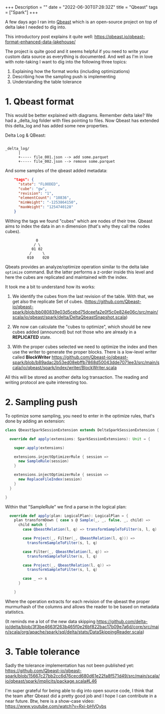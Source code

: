 +++
Description = ""
date = "2022-06-30T07:28:32Z"
title = "Qbeast"
tags = ["Spark"]
+++

A few days ago I ran into [Qbeast](https://twitter.com/Qbeast_io) which is an open-source project on top of delta lake I needed to dig into. 

This introductory post explains it quite well: https://qbeast.io/qbeast-format-enhanced-data-lakehouse/

The project is quite good and it seems helpful if you need to write your custom data source as everything is documented. And well as I'm in love with note-taking I want to dig into the following three topics:

1. Explaining how the format works (including optimizations)
2. Describing how the sampling push is implementing
3. Understanding the table tolerance

# 1. Qbeast format

This would be better explained with diagrams. Remember delta lake? We had a _delta_log folder with files pointing to files. Now Qbeast has extended this delta_log and has added some new properties.

Delta Log & QBeast:
```goat

_delta_log/
      |
      +----- file_001.json --> add some.parquet
      +----- file_002.json --> remove some.parquet
```

And some samples of the qbeast added metadata:
```json
    "tags": {
      "state": "FLOODED",
      "cube": "gw",
      "revision": "1",
      "elementCount": "10836",
      "minWeight": "-1253864150",
      "maxWeight": "1254740128"
    }
```

Withing the tags we found "cubes" which are nodes of their tree. Qbeast aims to index the data in an n dimension (that's why they call the nodes cubes).

```goat
              0
             / \
            01 02
           /     \
          010    020

```

Qbeats provides an analyze/optimize operation similar to the delta lake `optimize` command. But the latter performs a z-order inside this level and here the cubes are replicated and maintained with the index.


It took me a bit to understand how its works:

1. We identify the cubes from the last revision of the table. With that, we get also the replicate Set of cubes. (https://github.com/Qbeast-io/qbeast-spark/blob/bb080839e03d5cebd75dceefa2e0f5c0e824e06c/src/main/scala/io/qbeast/spark/delta/DeltaQbeastSnapshot.scala)

2. We now can calculate the "cubes to optimize", which should be new cubes added (announced) but not those who are already in a **REPLICATED** state.

3. With the proper cubes selected we need to optimize the index and then use the writer to generate the proper blocks. There is a low-level writer called **BlockWriter** https://github.com/Qbeast-io/qbeast-spark/blob/b89adac2b53ed08ebffb7868d50043dde7071ee3/src/main/scala/io/qbeast/spark/index/writer/BlockWriter.scala

All this will be stored as another delta log transaction. The reading and writing protocol are quite interesting too.


# 2. Sampling push

To optimize some sampling, you need to enter in the optimize rules, that's done by adding an extension:

```scala
class QbeastSparkSessionExtension extends DeltaSparkSessionExtension {

  override def apply(extensions: SparkSessionExtensions): Unit = {

    super.apply(extensions)

    extensions.injectOptimizerRule { session =>
      new SampleRule(session)
    }

    extensions.injectOptimizerRule { session =>
      new ReplaceFileIndex(session)
    }
  }

}
```

Within that "SampleRule" we find a parse in the logical plan:

```scala
  override def apply(plan: LogicalPlan): LogicalPlan = {
    plan transformDown { case s @ Sample(_, _, false, _, child) =>
      child match {
        case QbeastRelation(l, q) => transformSampleToFilter(s, l, q)

        case Project(_, Filter(_, QbeastRelation(l, q))) =>
          transformSampleToFilter(s, l, q)

        case Filter(_, QbeastRelation(l, q)) =>
          transformSampleToFilter(s, l, q)

        case Project(_, QbeastRelation(l, q)) =>
          transformSampleToFilter(s, l, q)

        case _ => s
      }

    }
```
Where the operation extracts for each revision of the qbeast the proper murmurhash of the columns and allows the reader to be based on metadata statistics. 

(It reminds me a lot of the new data skipping https://github.com/delta-io/delta/blob/3f3be4663f263b465f0e26bf822bac17b09e7a6d/core/src/main/scala/org/apache/spark/sql/delta/stats/DataSkippingReader.scala)


# 3. Table tolerance

Sadly the tolerance implementation has not been published yet: https://github.com/Qbeast-io/qbeast-spark/blob/15667c27bb2cc6d76cecd680d61e22fa8f571d49/src/main/scala/io/qbeast/spark/implicits/package.scala#L46


I'm super grateful for being able to dig into open source code, I think that the team after Qbeast did a pretty good job and I hope I can contribute in a near future. Btw, here is a show-case video: https://www.youtube.com/watch?v=Rxi-bHVOybs

